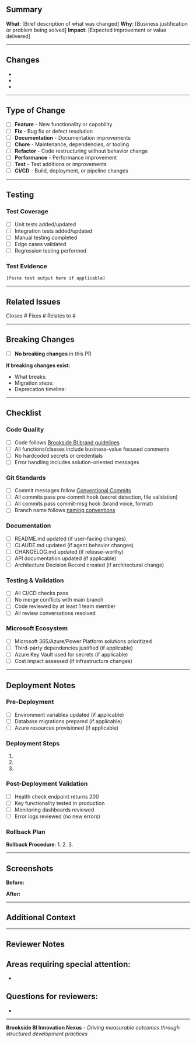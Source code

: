 ## Summary

<!-- Provide a clear description of the changes and their business value. Focus on outcomes and benefits. -->

**What**: [Brief description of what was changed]
**Why**: [Business justification or problem being solved]
**Impact**: [Expected improvement or value delivered]

---

## Changes

<!-- List specific technical changes made in this PR -->

-
-
-

---

## Type of Change

<!-- Check all that apply -->

- [ ] **Feature** - New functionality or capability
- [ ] **Fix** - Bug fix or defect resolution
- [ ] **Documentation** - Documentation improvements
- [ ] **Chore** - Maintenance, dependencies, or tooling
- [ ] **Refactor** - Code restructuring without behavior change
- [ ] **Performance** - Performance improvement
- [ ] **Test** - Test additions or improvements
- [ ] **CI/CD** - Build, deployment, or pipeline changes

---

## Testing

<!-- Describe testing performed and provide evidence -->

### Test Coverage
- [ ] Unit tests added/updated
- [ ] Integration tests added/updated
- [ ] Manual testing completed
- [ ] Edge cases validated
- [ ] Regression testing performed

### Test Evidence
<!-- Include screenshots, test output, or logs demonstrating successful testing -->

```
[Paste test output here if applicable]
```

---

## Related Issues

<!-- Link related issues using keywords: Closes, Fixes, Resolves -->

Closes #
Fixes #
Relates to #

---

## Breaking Changes

<!-- List any breaking changes and required migration steps -->

- [ ] **No breaking changes** in this PR

**If breaking changes exist:**
- What breaks:
- Migration steps:
- Deprecation timeline:

---

## Checklist

<!-- Ensure all items are completed before requesting review -->

### Code Quality
- [ ] Code follows [Brookside BI brand guidelines](CLAUDE.md#brookside-bi-brand-guidelines)
- [ ] All functions/classes include business-value focused comments
- [ ] No hardcoded secrets or credentials
- [ ] Error handling includes solution-oriented messages

### Git Standards
- [ ] Commit messages follow [Conventional Commits](GIT-STRUCTURE.md#commit-message-conventions)
- [ ] All commits pass pre-commit hook (secret detection, file validation)
- [ ] All commits pass commit-msg hook (brand voice, format)
- [ ] Branch name follows [naming conventions](GIT-STRUCTURE.md#branch-naming-conventions)

### Documentation
- [ ] README.md updated (if user-facing changes)
- [ ] CLAUDE.md updated (if agent behavior changes)
- [ ] CHANGELOG.md updated (if release-worthy)
- [ ] API documentation updated (if applicable)
- [ ] Architecture Decision Record created (if architectural change)

### Testing & Validation
- [ ] All CI/CD checks pass
- [ ] No merge conflicts with main branch
- [ ] Code reviewed by at least 1 team member
- [ ] All review conversations resolved

### Microsoft Ecosystem
- [ ] Microsoft 365/Azure/Power Platform solutions prioritized
- [ ] Third-party dependencies justified (if applicable)
- [ ] Azure Key Vault used for secrets (if applicable)
- [ ] Cost impact assessed (if infrastructure changes)

---

## Deployment Notes

<!-- Provide deployment-specific instructions or considerations -->

### Pre-Deployment
- [ ] Environment variables updated (if applicable)
- [ ] Database migrations prepared (if applicable)
- [ ] Azure resources provisioned (if applicable)

### Deployment Steps
<!-- List manual steps required for deployment, or note "Fully automated" -->

1.
2.
3.

### Post-Deployment Validation
<!-- Describe how to verify successful deployment -->

- [ ] Health check endpoint returns 200
- [ ] Key functionality tested in production
- [ ] Monitoring dashboards reviewed
- [ ] Error logs reviewed (no new errors)

### Rollback Plan
<!-- Describe how to rollback if issues occur -->

**Rollback Procedure**:
1.
2.
3.

---

## Screenshots

<!-- Include visual evidence of changes (UI, dashboards, logs, etc.) -->

**Before:**

**After:**

---

## Additional Context

<!-- Any additional information reviewers should know -->



---

## Reviewer Notes

<!-- For reviewers: Focus areas, specific concerns, or questions -->

**Areas requiring special attention**:
-
-

**Questions for reviewers**:
-
-

---

**Brookside BI Innovation Nexus** - *Driving measurable outcomes through structured development practices*
